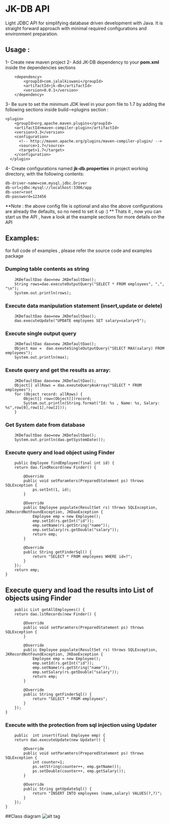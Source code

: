 # JK-DB API
Light JDBC API for simplifying database driven development with Java. It is straight forward approach with minimal required configurations and environment preparation.

## Usage : 
1- Create new maven project
2- Add JK-DB dependency to your **pom.xml** inside the dependencies sections
		
	  	<dependency>
	  		<groupId>com.jalalkiswani</groupId>
  			<artifactId>jk-db</artifactId>
  			<version>0.0.1</version>
  	    </dependency>
  	    
3- Be sure to set the minimum JDK level in your pom file to 1.7 by adding the following sections inside build-->plugins section :

	<plugin>
        <groupId>org.apache.maven.plugins</groupId>
        <artifactId>maven-compiler-plugin</artifactId>
        <version>3.3</version>
        <configuration>
          <!-- http://maven.apache.org/plugins/maven-compiler-plugin/ -->
          <source>1.7</source>
          <target>1.7</target>
        </configuration>
      </plugin>   	    
	
4- Create configurations named  **jk-db.properties** in project working directory, with the following contents:
	
	db-driver-name=com.mysql.jdbc.Driver
	db-url=jdbc:mysql://localhost:3306/app
	db-user=root
	db-password=123456

**Note : the above config file is optional and also the above configurations are already the defaults, so no need to set it up :) **
Thats it , now you can start us the API , have a look at the example sections for more details on the API 	

## Examples:
for full code of examples , please refer the source code and examples package
### Dumping table contents as string
	
		JKDefaultDao dao=new JKDefaultDao();
		String rows=dao.executeOutputQuery("SELECT * FROM employees", ",", "\n");
		System.out.println(rows);
		
### Execute data manipulation statement (insert,update or delete)

		JKDefaultDao dao=new JKDefaultDao();
		dao.executeUpdate("UPDATE employees SET salary=salary+5");
		
### Execute single output query
	
		JKDefaultDao dao=new JKDefaultDao();
		Object max =  dao.exeuteSingleOutputQuery("SELECT MAX(salary) FROM employees");
		System.out.println(max);
		
### Exeute query and get the results as array:

		JKDefaultDao dao=new JKDefaultDao();
		Object[] allRows = dao.exeuteQueryAsArray("SELECT * FROM employees");
		for (Object record: allRows) {
			Object[] row=(Object[])record;
			System.out.println(String.format("Id: %s , Name: %s, Salary: %s",row[0],row[1],row[2]));
		}

### Get System date from database

		JKDefaultDao dao=new JKDefaultDao();
		System.out.println(dao.getSystemDate());

### Execute query and load object using Finder

		public Employee findEmployee(final int id) {
		return dao.findRecord(new Finder() {

			@Override
			public void setParamters(PreparedStatement ps) throws SQLException {
				ps.setInt(1, id);
			}

			@Override
			public Employee populate(ResultSet rs) throws SQLException, JKRecordNotFoundException, JKDaoException {
				Employee emp = new Employee();
				emp.setId(rs.getInt("id"));
				emp.setName(rs.getString("name"));
				emp.setSalary(rs.getDouble("salary"));
				return emp;
			}

			@Override
			public String getFinderSql() {
				return "SELECT * FROM employees WHERE id=?";
			}
		});
		return emp;
	}

## Execute query and load the results into List of objects using Finder

		public List getAllEmployees() {
		return dao.lstRecords(new Finder() {

			@Override
			public void setParamters(PreparedStatement ps) throws SQLException {
			}

			@Override
			public Employee populate(ResultSet rs) throws SQLException, JKRecordNotFoundException, JKDaoException {
				Employee emp = new Employee();
				emp.setId(rs.getInt("id"));
				emp.setName(rs.getString("name"));
				emp.setSalary(rs.getDouble("salary"));
				return emp;
			}

			@Override
			public String getFinderSql() {
				return "SELECT * FROM employees";
			}
		});
	}
	
### Execute with the protection from sql injection using Updater

		public  int insert(final Employee emp) {
		return dao.executeUpdate(new Updater() {

			@Override
			public void setParamters(PreparedStatement ps) throws SQLException {
				int counter=1;
				ps.setString(counter++, emp.getName());
				ps.setDouble(counter++, emp.getSalary());
			}

			@Override
			public String getUpdateSql() {
				return "INSERT INTO employees (name,salary) VALUES(?,?)";
			}
		});
	}
	
##Class diagram
![alt tag](https://github.com/kiswanij/jk-db/blob/master/design/jk-db-class-diagram-jalal-kiswani.PNG)
 
